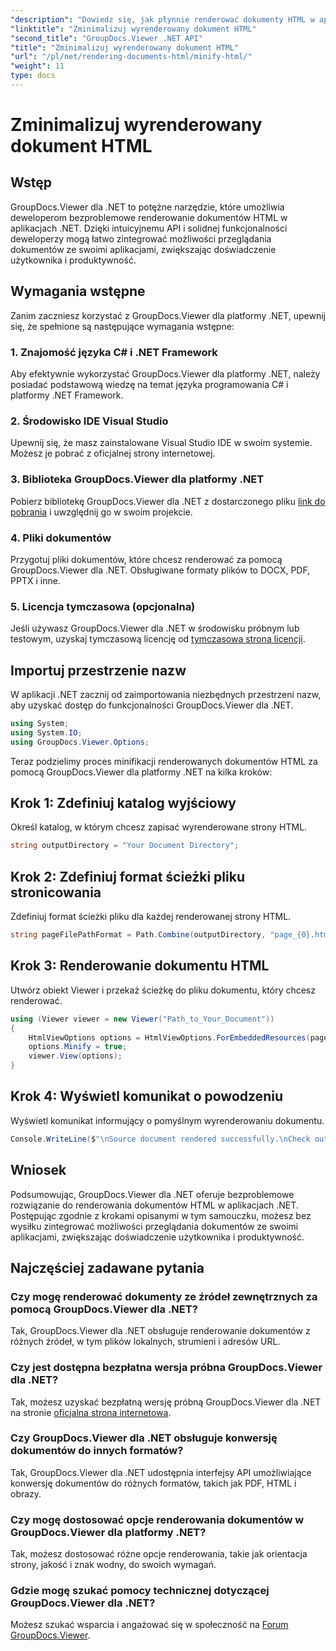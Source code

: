 ```yaml
---
"description": "Dowiedz się, jak płynnie renderować dokumenty HTML w aplikacjach .NET przy użyciu GroupDocs.Viewer dla .NET."
"linktitle": "Zminimalizuj wyrenderowany dokument HTML"
"second_title": "GroupDocs.Viewer .NET API"
"title": "Zminimalizuj wyrenderowany dokument HTML"
"url": "/pl/net/rendering-documents-html/minify-html/"
"weight": 11
type: docs
---
```

# Zminimalizuj wyrenderowany dokument HTML

## Wstęp
GroupDocs.Viewer dla .NET to potężne narzędzie, które umożliwia deweloperom bezproblemowe renderowanie dokumentów HTML w aplikacjach .NET. Dzięki intuicyjnemu API i solidnej funkcjonalności deweloperzy mogą łatwo zintegrować możliwości przeglądania dokumentów ze swoimi aplikacjami, zwiększając doświadczenie użytkownika i produktywność.
## Wymagania wstępne
Zanim zaczniesz korzystać z GroupDocs.Viewer dla platformy .NET, upewnij się, że spełnione są następujące wymagania wstępne:
### 1. Znajomość języka C# i .NET Framework
Aby efektywnie wykorzystać GroupDocs.Viewer dla platformy .NET, należy posiadać podstawową wiedzę na temat języka programowania C# i platformy .NET Framework.
### 2. Środowisko IDE Visual Studio
Upewnij się, że masz zainstalowane Visual Studio IDE w swoim systemie. Możesz je pobrać z oficjalnej strony internetowej.
### 3. Biblioteka GroupDocs.Viewer dla platformy .NET
Pobierz bibliotekę GroupDocs.Viewer dla .NET z dostarczonego pliku [link do pobrania](https://releases.groupdocs.com/viewer/net/) i uwzględnij go w swoim projekcie.
### 4. Pliki dokumentów
Przygotuj pliki dokumentów, które chcesz renderować za pomocą GroupDocs.Viewer dla .NET. Obsługiwane formaty plików to DOCX, PDF, PPTX i inne.
### 5. Licencja tymczasowa (opcjonalna)
Jeśli używasz GroupDocs.Viewer dla .NET w środowisku próbnym lub testowym, uzyskaj tymczasową licencję od [tymczasowa strona licencji](https://purchase.groupdocs.com/temporary-license/).

## Importuj przestrzenie nazw
W aplikacji .NET zacznij od zaimportowania niezbędnych przestrzeni nazw, aby uzyskać dostęp do funkcjonalności GroupDocs.Viewer dla .NET.
```csharp
using System;
using System.IO;
using GroupDocs.Viewer.Options;
```

Teraz podzielimy proces minifikacji renderowanych dokumentów HTML za pomocą GroupDocs.Viewer dla platformy .NET na kilka kroków:
## Krok 1: Zdefiniuj katalog wyjściowy
Określ katalog, w którym chcesz zapisać wyrenderowane strony HTML.
```csharp
string outputDirectory = "Your Document Directory";
```
## Krok 2: Zdefiniuj format ścieżki pliku stronicowania
Zdefiniuj format ścieżki pliku dla każdej renderowanej strony HTML.
```csharp
string pageFilePathFormat = Path.Combine(outputDirectory, "page_{0}.html");
```
## Krok 3: Renderowanie dokumentu HTML
Utwórz obiekt Viewer i przekaż ścieżkę do pliku dokumentu, który chcesz renderować.
```csharp
using (Viewer viewer = new Viewer("Path_to_Your_Document"))
{
    HtmlViewOptions options = HtmlViewOptions.ForEmbeddedResources(pageFilePathFormat);
    options.Minify = true;
    viewer.View(options);
}
```
## Krok 4: Wyświetl komunikat o powodzeniu
Wyświetl komunikat informujący o pomyślnym wyrenderowaniu dokumentu.
```csharp
Console.WriteLine($"\nSource document rendered successfully.\nCheck output in {outputDirectory}.");
```

## Wniosek
Podsumowując, GroupDocs.Viewer dla .NET oferuje bezproblemowe rozwiązanie do renderowania dokumentów HTML w aplikacjach .NET. Postępując zgodnie z krokami opisanymi w tym samouczku, możesz bez wysiłku zintegrować możliwości przeglądania dokumentów ze swoimi aplikacjami, zwiększając doświadczenie użytkownika i produktywność.
## Najczęściej zadawane pytania
### Czy mogę renderować dokumenty ze źródeł zewnętrznych za pomocą GroupDocs.Viewer dla .NET?
Tak, GroupDocs.Viewer dla .NET obsługuje renderowanie dokumentów z różnych źródeł, w tym plików lokalnych, strumieni i adresów URL.
### Czy jest dostępna bezpłatna wersja próbna GroupDocs.Viewer dla .NET?
Tak, możesz uzyskać bezpłatną wersję próbną GroupDocs.Viewer dla .NET na stronie [oficjalna strona internetowa](https://releases.groupdocs.com/).
### Czy GroupDocs.Viewer dla .NET obsługuje konwersję dokumentów do innych formatów?
Tak, GroupDocs.Viewer dla .NET udostępnia interfejsy API umożliwiające konwersję dokumentów do różnych formatów, takich jak PDF, HTML i obrazy.
### Czy mogę dostosować opcje renderowania dokumentów w GroupDocs.Viewer dla platformy .NET?
Tak, możesz dostosować różne opcje renderowania, takie jak orientacja strony, jakość i znak wodny, do swoich wymagań.
### Gdzie mogę szukać pomocy technicznej dotyczącej GroupDocs.Viewer dla .NET?
Możesz szukać wsparcia i angażować się w społeczność na [Forum GroupDocs.Viewer](https://forum.groupdocs.com/c/viewer/9).